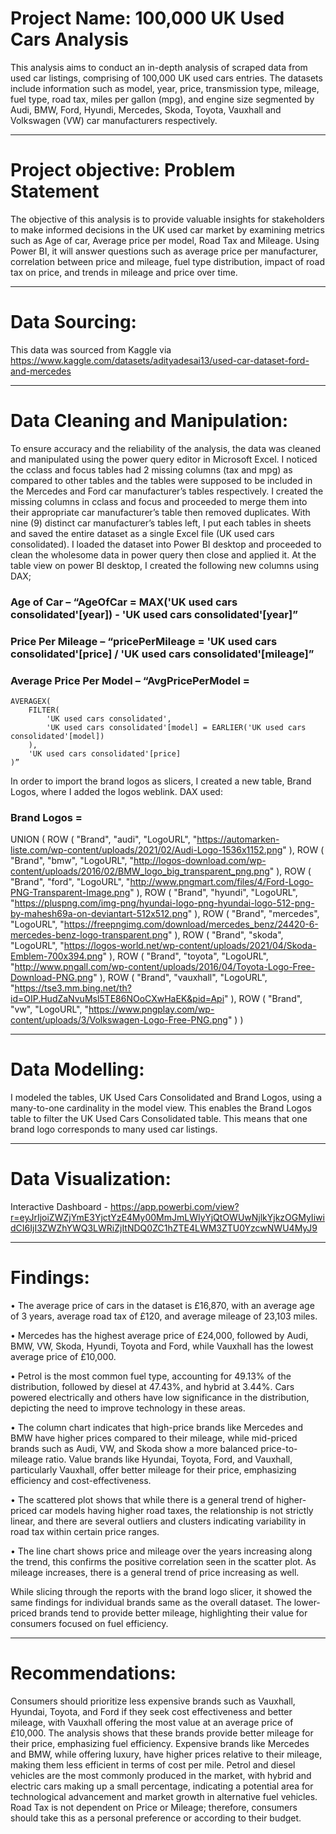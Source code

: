 # Project Name: 100,000 UK Used Cars Analysis 
This analysis aims to conduct an in-depth analysis of scraped data from used car listings, comprising of 100,000 UK used cars entries. The datasets include information such as model, year, price, transmission type, mileage, fuel type, road tax, miles per gallon (mpg), and engine size segmented by Audi, BMW, Ford, Hyundi, Mercedes, Skoda, Toyota, Vauxhall and Volkswagen (VW) car manufacturers respectively.

------
# Project objective: Problem Statement
The objective of this analysis is to provide valuable insights for stakeholders to make informed decisions in the UK used car market by examining metrics such as Age of car, Average price per model, Road Tax and Mileage. Using Power BI, it will answer questions such as average price per manufacturer, correlation between price and mileage, fuel type distribution, impact of road tax on price, and trends in mileage and price over time. 

------------
# Data Sourcing:
This data was sourced from Kaggle via https://www.kaggle.com/datasets/adityadesai13/used-car-dataset-ford-and-mercedes

--------
# Data Cleaning and Manipulation:
To ensure accuracy and the reliability of the analysis, the data was cleaned and manipulated using the power query editor in Microsoft Excel. 
I noticed the cclass and focus tables had 2 missing columns (tax and mpg) as compared to other tables and the tables were supposed to be included in the Mercedes and Ford car manufacturer’s tables respectively. I created the missing columns in cclass and focus and proceeded to merge them into their appropriate car manufacturer’s table then removed duplicates.
With nine (9) distinct car manufacturer’s tables left, I put each tables in sheets and saved the entire dataset as a single Excel file (UK used cars consolidated). I loaded the dataset into Power BI desktop and proceeded to clean the wholesome data in power query then close and applied it.
At the table view on power BI desktop, I created the following new columns using DAX;
 	
 ### Age of Car – “AgeOfCar = MAX('UK used cars consolidated'[year]) - 'UK used cars consolidated'[year]”
 	
  ### Price Per Mileage – “pricePerMileage = 'UK used cars consolidated'[price] / 'UK used cars consolidated'[mileage]”
 
 ### Average Price Per Model – “AvgPricePerModel = 
    AVERAGEX(
        FILTER(
            'UK used cars consolidated',
            'UK used cars consolidated'[model] = EARLIER('UK used cars consolidated'[model])
        ),
        'UK used cars consolidated'[price]
    )”

In order to import the brand logos as slicers, I created a new table, Brand Logos, where I added the logos weblink. DAX used:

### Brand Logos = 
UNION (
    ROW ( "Brand", "audi", "LogoURL", "https://automarken-liste.com/wp-content/uploads/2021/02/Audi-Logo-1536x1152.png" ),
    ROW ( "Brand", "bmw", "LogoURL", "http://logos-download.com/wp-content/uploads/2016/02/BMW_logo_big_transparent_png.png" ),
    ROW ( "Brand", "ford", "LogoURL", "http://www.pngmart.com/files/4/Ford-Logo-PNG-Transparent-Image.png" ),
    ROW ( "Brand", "hyundi", "LogoURL", "https://pluspng.com/img-png/hyundai-logo-png-hyundai-logo-512-png-by-mahesh69a-on-deviantart-512x512.png" ),
    ROW ( "Brand", "mercedes", "LogoURL", "https://freepngimg.com/download/mercedes_benz/24420-6-mercedes-benz-logo-transparent.png" ),
    ROW ( "Brand", "skoda", "LogoURL", "https://logos-world.net/wp-content/uploads/2021/04/Skoda-Emblem-700x394.png" ),
    ROW ( "Brand", "toyota", "LogoURL", "http://www.pngall.com/wp-content/uploads/2016/04/Toyota-Logo-Free-Download-PNG.png" ),
    ROW ( "Brand", "vauxhall", "LogoURL", "https://tse3.mm.bing.net/th?id=OIP.HudZaNvuMsl5TE86NOoCXwHaEK&pid=Api" ),
    ROW ( "Brand", "vw", "LogoURL", "https://www.pngplay.com/wp-content/uploads/3/Volkswagen-Logo-Free-PNG.png" )
)

----------
# Data Modelling:
I modeled the tables, UK Used Cars Consolidated and Brand Logos, using a many-to-one cardinality in the model view. This enables the Brand Logos table to filter the UK Used Cars Consolidated table. This means that one brand logo corresponds to many used car listings.

------
# Data Visualization:
Interactive Dashboard - https://app.powerbi.com/view?r=eyJrIjoiZWZjYmE3YjctYzE4My00MmJmLWIyYjQtOWUwNjlkYjkzOGMyIiwidCI6IjI3ZWZhYWQ3LWRiZjItNDQ0ZC1hZTE4LWM3ZTU0YzcwNWU4MyJ9

---------
# Findings:
•	The average price of cars in the dataset is £16,870, with an average age of 3 years, average road tax of £120, and average mileage of 23,103 miles.

•	Mercedes has the highest average price of £24,000, followed by Audi, BMW, VW, Skoda, Hyundi, Toyota and Ford, while Vauxhall has the lowest average price of £10,000.

•	Petrol is the most common fuel type, accounting for 49.13% of the distribution, followed by diesel at 47.43%, and hybrid at 3.44%. Cars powered electrically and others have low significance in the distribution, depicting the need to improve technology in these areas.

•	The column chart indicates that high-price brands like Mercedes and BMW have higher prices compared to their mileage, while mid-priced brands such as Audi, VW, and Skoda show a more balanced price-to-mileage ratio. Value brands like Hyundai, Toyota, Ford, and Vauxhall, particularly Vauxhall, offer better mileage for their price, emphasizing efficiency and cost-effectiveness. 

•	The scattered plot shows that while there is a general trend of higher-priced car models having higher road taxes, the relationship is not strictly linear, and there are several outliers and clusters indicating variability in road tax within certain price ranges.

•	The line chart shows price and mileage over the years increasing along the trend, this confirms the positive correlation seen in the scatter plot. As mileage increases, there is a general trend of price increasing as well. 

While slicing through the reports with the brand logo slicer, it showed the same findings for individual brands same as the overall dataset. The lower-priced brands tend to provide better mileage, highlighting their value for consumers focused on fuel efficiency. 

-----------------------
# Recommendations:
Consumers should prioritize less expensive brands such as Vauxhall, Hyundai, Toyota, and Ford if they seek cost effectiveness and better mileage, with Vauxhall offering the most value at an average price of £10,000. The analysis shows that these brands provide better mileage for their price, emphasizing fuel efficiency. Expensive brands like Mercedes and BMW, while offering luxury, have higher prices relative to their mileage, making them less efficient in terms of cost per mile.
Petrol and diesel vehicles are the most commonly produced in the market, with hybrid and electric cars making up a small percentage, indicating a potential area for technological advancement and market growth in alternative fuel vehicles. 
Road Tax is not dependent on Price or Mileage; therefore, consumers should take this as a personal preference or according to their budget.
